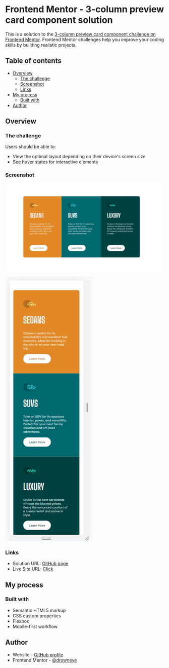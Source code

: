 # Frontend Mentor - 3-column preview card component solution

This is a solution to the [3-column preview card component challenge on Frontend Mentor](https://www.frontendmentor.io/challenges/3column-preview-card-component-pH92eAR2-). Frontend Mentor challenges help you improve your coding skills by building realistic projects. 

## Table of contents

- [Overview](#overview)
  - [The challenge](#the-challenge)
  - [Screenshot](#screenshot)
  - [Links](#links)
- [My process](#my-process)
  - [Built with](#built-with)
- [Author](#author)

## Overview

### The challenge

Users should be able to:

- View the optimal layout depending on their device's screen size
- See hover states for interactive elements

### Screenshot

![Desktop](./assets/screenshots/desktop.jpg "Desktop version of card component")

![Mobile](./assets/screenshots/mobile-375w.jpg "Mobile version of card component")

### Links

- Solution URL: [GitHub page](https://github.com/drowneye/three-columns-card-ccomponent)
- Live Site URL: [Click](https://drowneye.github.io/three-columns-card-ccomponent/)

## My process

### Built with

- Semantic HTML5 markup
- CSS custom properties
- Flexbox
- Mobile-first workflow

## Author

- Website - [GitHub profile](https://github.com/drowneye)
- Frontend Mentor - [@drowneye](https://www.frontendmentor.io/profile/drowneye)
